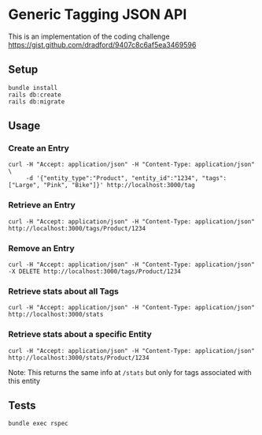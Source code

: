 # Generic Tagging JSON API
  
This is an implementation of the coding challenge https://gist.github.com/dradford/9407c8c6af5ea3469596 

## Setup

```
bundle install
rails db:create
rails db:migrate
```

## Usage

### Create an Entry

```
curl -H "Accept: application/json" -H "Content-Type: application/json" \
     -d '{"entity_type":"Product", "entity_id":"1234", "tags":["Large", "Pink", "Bike"]}' http://localhost:3000/tag
```

### Retrieve an Entry

```
curl -H "Accept: application/json" -H "Content-Type: application/json" http://localhost:3000/tags/Product/1234
```

### Remove an Entry

```
curl -H "Accept: application/json" -H "Content-Type: application/json" -X DELETE http://localhost:3000/tags/Product/1234
```

### Retrieve stats about all Tags

```
curl -H "Accept: application/json" -H "Content-Type: application/json" http://localhost:3000/stats
```

### Retrieve stats about a specific Entity

```
curl -H "Accept: application/json" -H "Content-Type: application/json" http://localhost:3000/stats/Product/1234
```

Note: This returns the same info at `/stats` but only for tags associated with this entity

## Tests

```
bundle exec rspec
```

